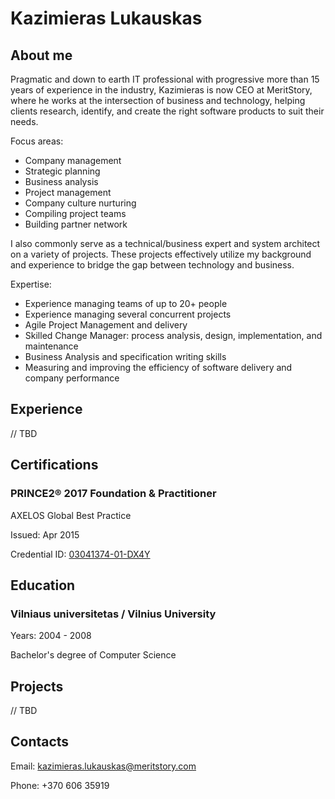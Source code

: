 # Kazimieras Lukauskas

## About me

Pragmatic and down to earth IT professional with progressive more than 15 years of experience in the industry, Kazimieras is now CEO at MeritStory, where he works at the intersection of business and technology, helping clients research, identify, and create the right software products to suit their needs.

Focus areas:
- Company management
- Strategic planning
- Business analysis
- Project management
- Company culture nurturing
- Compiling project teams
- Building partner network

I also commonly serve as a technical/business expert and system architect on a variety of projects. These projects effectively utilize my background and experience to bridge the gap between technology and business.

Expertise:
- Experience managing teams of up to 20+ people
- Experience managing several concurrent projects
- Agile Project Management and delivery
- Skilled Change Manager: process analysis, design, implementation, and maintenance
- Business Analysis and specification writing skills
- Measuring and improving the efficiency of software delivery and company performance


## Experience

// TBD


## Certifications

### PRINCE2® 2017 Foundation & Practitioner

AXELOS Global Best Practice

Issued: Apr 2015

Credential ID: [03041374-01-DX4Y](https://drive.google.com/file/d/1QvKjg36DZqBF6Q6Jto7_YFd0ckd51VL0/view?usp=sharing)



## Education

### Vilniaus universitetas / Vilnius University

Years: 2004 - 2008

Bachelor's degree of Computer Science



## Projects

// TBD


## Contacts

Email: kazimieras.lukauskas@meritstory.com

Phone: +370 606 35919
